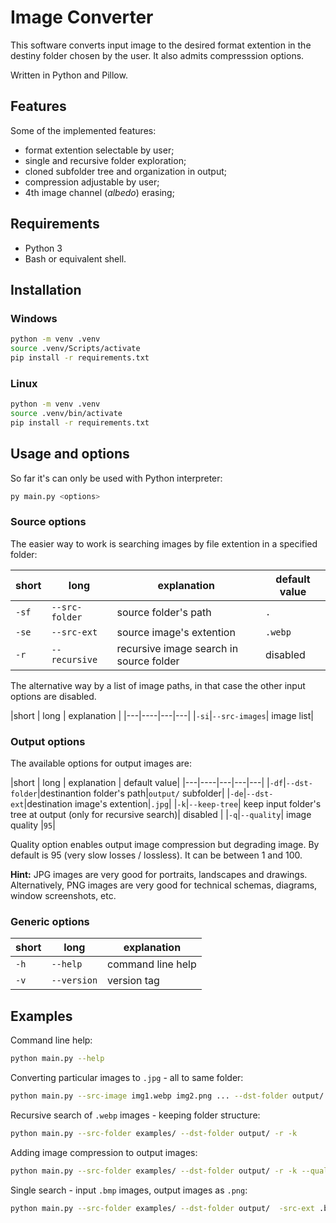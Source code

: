 # Image Converter

This software converts input image to the desired format extention
in the destiny folder chosen by the user.
It also admits compresssion options.

Written in Python and Pillow. 

## Features

Some of the implemented features:

- format extention selectable by user;
- single and recursive folder exploration;
- cloned subfolder tree and organization in output;
- compression adjustable by user;
- 4th image channel (*albedo*) erasing;


## Requirements

- Python 3
- Bash or equivalent shell.


## Installation



### Windows


```bash
python -m venv .venv
source .venv/Scripts/activate
pip install -r requirements.txt
```


### Linux

```bash
python -m venv .venv
source .venv/bin/activate
pip install -r requirements.txt
```


## Usage and options

So far it's can only be used with Python interpreter:

```bash
py main.py <options>
```



### Source options

The easier way to work is searching images by file extention in a specified folder:


|short | long | explanation | default value|
|---|----|---|---|
|`-sf`|`--src-folder`| source folder's path|`.` |
|`-se`|`--src-ext`| source image's extention|`.webp`|
|`-r`|`--recursive`| recursive image search in source folder | disabled |

The alternative way by a list of image paths, in that case the other input options are disabled.

|short | long | explanation | 
|---|----|---|---|
|`-si`|`--src-images`| image list|

### Output options

The available options for output images are:

|short | long | explanation | default value| 
|---|----|---|---|---|
|`-df`|`--dst-folder`|destinantion folder's path|`output/` subfolder|
|`-de`|`--dst-ext`|destination image's extention|`.jpg`|
|`-k`|`--keep-tree`| keep input folder's tree at output (only for recursive search)| disabled |
|`-q`|`--quality`| image quality   |`95`| 

Quality option enables output image compression but degrading image. By default is 95 (very slow losses / lossless). It can be between 1 and 100.


**Hint:** JPG images are very good for portraits, landscapes and drawings. Alternatively, PNG images are very good for technical schemas, diagrams, window screenshots, etc.


### Generic options


|short | long | explanation | 
|---|----|---|
|`-h`|`--help`| command line help |
|`-v`|`--version`| version tag|

## Examples

Command line help:

```bash
python main.py --help
```

Converting particular images to `.jpg` - all to same folder:

```bash
python main.py --src-image img1.webp img2.png ... --dst-folder output/ 
```

Recursive search of `.webp` images - keeping folder structure:

```bash
python main.py --src-folder examples/ --dst-folder output/ -r -k
```

Adding image compression to output images:

```bash
python main.py --src-folder examples/ --dst-folder output/ -r -k --quality 50 
```

Single search - input `.bmp` images, output images as `.png`:

```bash
python main.py --src-folder examples/ --dst-folder output/  -src-ext .bmp  -dst-ext .png  
```



